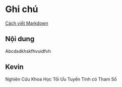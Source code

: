 # Ghi chú
[Cách viết Markdown](https://www.markdownguide.org)
## Nội dung
Abcdsdkhskfhvuidfvh
## Kevin
Nghiên Cứu Khoa Học
Tối Ưu Tuyến Tính có Tham Số
